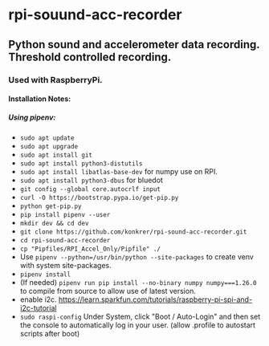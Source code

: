 # rpi-souund-acc-recorder

## Python sound and accelerometer data recording. Threshold controlled recording.

### Used with RaspberryPi.

#### Installation Notes:

##### Using pipenv:

- `sudo apt update`
- `sudo apt upgrade`
- `sudo apt install git`
- `sudo apt install python3-distutils`
- `sudo apt install libatlas-base-dev` for numpy use on RPI.
- `sudo apt install python3-dbus` for bluedot
- `git config --global core.autocrlf input`
- `curl -O https://bootstrap.pypa.io/get-pip.py`
- `python get-pip.py`
- `pip install pipenv --user`
- `mkdir dev && cd dev`
- `git clone https://github.com/konkrer/rpi-sound-acc-recorder.git`
- `cd rpi-sound-acc-recorder`
- `cp "Pipfiles/RPI_Accel_Only/Pipfile" ./`
- Use `pipenv --python=/usr/bin/python --site-packages` to create venv with system site-packages.
- `pipenv install`
- (If needed) `pipenv run pip install --no-binary numpy numpy===1.26.0` to compile from source to allow use of latest version.
- enable i2c. https://learn.sparkfun.com/tutorials/raspberry-pi-spi-and-i2c-tutorial
- `sudo raspi-config` Under System, click "Boot / Auto-Login" and then set the console to automatically log in your user. (allow .profile to autostart scripts after boot)
